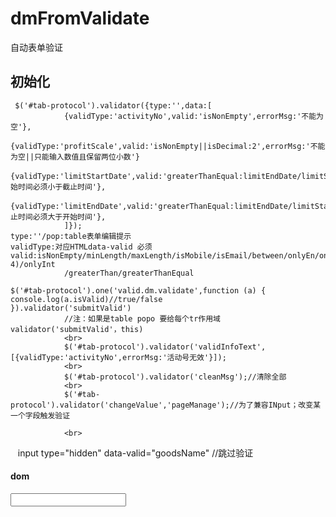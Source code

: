 # dmFromValidate
自动表单验证
## 初始化
     $('#tab-protocol').validator({type:'',data:[
                {validType:'activityNo',valid:'isNonEmpty',errorMsg:'不能为空'},
                {validType:'profitScale',valid:'isNonEmpty||isDecimal:2',errorMsg:'不能为空||只能输入数值且保留两位小数'}
                {validType:'limitStartDate',valid:'greaterThanEqual:limitEndDate/limitStartDate',errorMsg:'开始时间必须小于截止时间'},
                {validType:'limitEndDate',valid:'greaterThanEqual:limitEndDate/limitStartDate',errorMsg:'截止时间必须大于开始时间'},
                ]});
    type:''/pop:table表单编辑提示
    validType:对应HTMLdata-valid 必须
    valid:isNonEmpty/minLength/maxLength/isMobile/isEmail/between/onlyEn/onlyZh/onlyNum/isDecimal(1-4)/onlyInt
                /greaterThan/greaterThanEqual
                
    $('#tab-protocol').one('valid.dm.validate',function (a) {
    console.log(a.isValid)//true/false
    }).validator('submitValid')
                //注：如果是table popo 要给每个tr作用域validator('submitValid'，this)
                <br>
                $('#tab-protocol').validator('validInfoText', [{validType:'activityNo',errorMsg:'活动号无效'}]);
                <br>
                $('#tab-protocol').validator('cleanMsg');//清除全部
                <br>
                $('#tab-protocol').validator('changeValue','pageManage');//为了兼容INput；改变某一个字段触发验证

                <br>
    input type="hidden" data-valid="goodsName" //跳过验证
#### dom
<input class="form-control" type="text" data-valid="age" >

